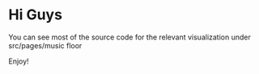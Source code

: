 # Hi Guys

You can see most of the source code for the relevant visualization under src/pages/music floor

Enjoy! 
 